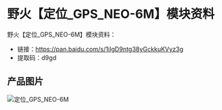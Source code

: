 # 野火【定位_GPS_NEO-6M】模块资料
野火【定位_GPS_NEO-6M】模块资料：
* 链接：https://pan.baidu.com/s/1iIgD9ntg38yGckkuKVyz3g 
* 提取码：d9gd 

## 产品图片
![定位_GPS_NEO-6M](https://raw.githubusercontent.com/wiki/Embdefire/products/images/模块产品/定位模块/定位_GPS_NEO-6M.jpg)
